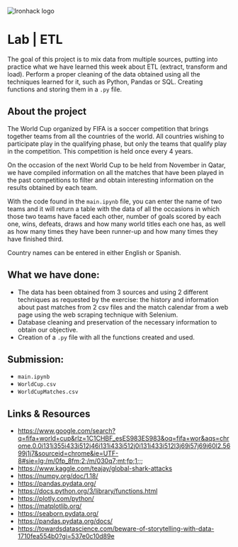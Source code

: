 ![Ironhack logo](https://i.imgur.com/1QgrNNw.png)

# Lab | ETL

The goal of this project is to mix data from multiple sources, putting into practice what we have learned this week about ETL (extract, transform and load). Perform a proper cleaning of the data obtained using all the techniques learned for it, such as Python, Pandas or SQL. Creating functions and storing them in a `.py` file. 


## About the project


The World Cup organized by FIFA is a soccer competition that brings together teams from all the countries of the world. All countries wishing to participate play in the qualifying phase, but only the teams that qualify play in the competition. This competition is held once every 4 years.

On the occasion of the next World Cup to be held from November in Qatar, we have compiled information on all the matches that have been played in the past competitions to filter and obtain interesting information on the results obtained by each team.

With the code found in the `main.ipynb` file, you can enter the name of two teams and it will return a table with the data of all the occasions in which those two teams have faced each other, number of goals scored by each one, wins, defeats, draws and how many world titles each one has, as well as how many times they have been runner-up and how many times they have finished third.

Country names can be entered in either English or Spanish.


## What we have done:

- The data has been obtained from 3 sources and using 2 different techniques as requested by the exercise: the history and information about past matches from 2 csv files and the match calendar from a web page using the web scraping technique with Selenium.
- Database cleaning and preservation of the necessary information to obtain our objective.
- Creation of a `.py` file with all the functions created and used.



## Submission:

- `main.ipynb` 
- `WorldCup.csv` 
- `WorldCupMatches.csv` 


## Links & Resources

- https://www.google.com/search?q=fifa+world+cup&rlz=1C1CHBF_esES983ES983&oq=fifa+wor&aqs=chrome.0.0i131i355i433i512j46i131i433i512j0i131i433i512l3j69i57j69i60l2.5699j1j7&sourceid=chrome&ie=UTF-8#sie=lg;/m/0fp_8fm;2;/m/030q7;mt;fp;1;;;
- <https://www.kaggle.com/teajay/global-shark-attacks>
- <https://numpy.org/doc/1.18/>
- <https://pandas.pydata.org/>
- https://docs.python.org/3/library/functions.html
- https://plotly.com/python/
- https://matplotlib.org/
- https://seaborn.pydata.org/
- https://pandas.pydata.org/docs/
- https://towardsdatascience.com/beware-of-storytelling-with-data-1710fea554b0?gi=537e0c10d89e